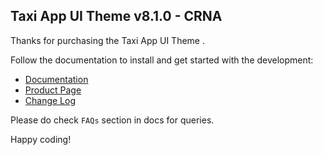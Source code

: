 ## Taxi App UI Theme v8.1.0 - CRNA

Thanks for purchasing the Taxi App UI Theme .

Follow the documentation to install and get started with the development:

* [Documentation](http://docs.market.nativebase.io/react-native-taxi-app-ui/)
* [Product Page](https://market.nativebase.io/view/react-native-taxi-app-theme)
* [Change Log](http://gitstrap.com/strapmobile/TaxiApp/blob/v8.1.0/CRNA/ChangeLog.md)

Please do check `FAQs` section in docs for queries.

Happy coding!
